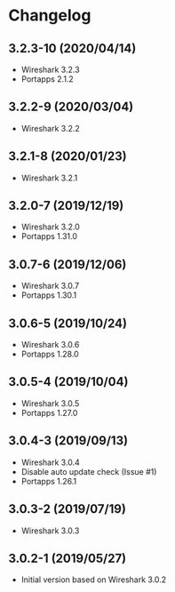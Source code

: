 # Changelog

## 3.2.3-10 (2020/04/14)

* Wireshark 3.2.3
* Portapps 2.1.2

## 3.2.2-9 (2020/03/04)

* Wireshark 3.2.2

## 3.2.1-8 (2020/01/23)

* Wireshark 3.2.1

## 3.2.0-7 (2019/12/19)

* Wireshark 3.2.0
* Portapps 1.31.0

## 3.0.7-6 (2019/12/06)

* Wireshark 3.0.7
* Portapps 1.30.1

## 3.0.6-5 (2019/10/24)

* Wireshark 3.0.6
* Portapps 1.28.0

## 3.0.5-4 (2019/10/04)

* Wireshark 3.0.5
* Portapps 1.27.0

## 3.0.4-3 (2019/09/13)

* Wireshark 3.0.4
* Disable auto update check (Issue #1)
* Portapps 1.26.1

## 3.0.3-2 (2019/07/19)

* Wireshark 3.0.3

## 3.0.2-1 (2019/05/27)

* Initial version based on Wireshark 3.0.2
